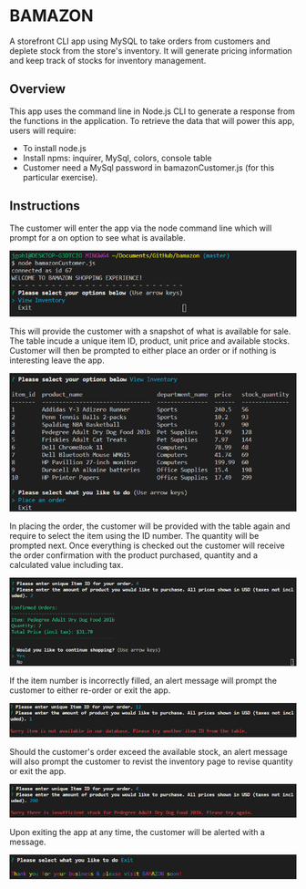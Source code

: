 # BAMAZON
A storefront CLI app using MySQL to take orders from customers and deplete stock from the store's inventory. It will generate pricing information and keep track of stocks for inventory management.

## Overview
This app uses the command line in Node.js CLI to generate a response from the functions in the application. To retrieve the data that will power this app, users will require:
- To install node.js 
- Install npms: inquirer, MySql, colors, console table 
- Customer need a MySql password in bamazonCustomer.js (for this particular exercise). 

## Instructions
The customer will enter the app via the node command line which will prompt for a on option to see what is available.  

![connect](images/1-connectingPage.png)

This will provide the customer with a snapshot of what is available for sale. The table incude a unique item ID, product, unit price and available stocks. Customer will then be prompted to either place an order or if nothing is interesting leave the app.  

![inventory](images/2-ViewInventory.png)

In placing the order, the customer will be provided with the table again and require to select the item using the ID number. The quantity will be prompted next. Once everything is checked out the customer will receive the order confirmation with the product purchased, quantity and a calculated value including tax. 

![order](images/3-orderResults.png)

If the item number is incorrectly filled, an alert message will prompt the customer to either re-order or exit the app.  

![connect](images/4-wrongID.png)

Should the customer's order exceed the available stock, an alert message will also prompt the customer to revist the inventory page to revise quantity or exit the app.  

![connect](images/5-notEnoughStock.png)

Upon exiting the app at any time, the customer will be alerted with a message.  

![connect](images/6-exit.png)




